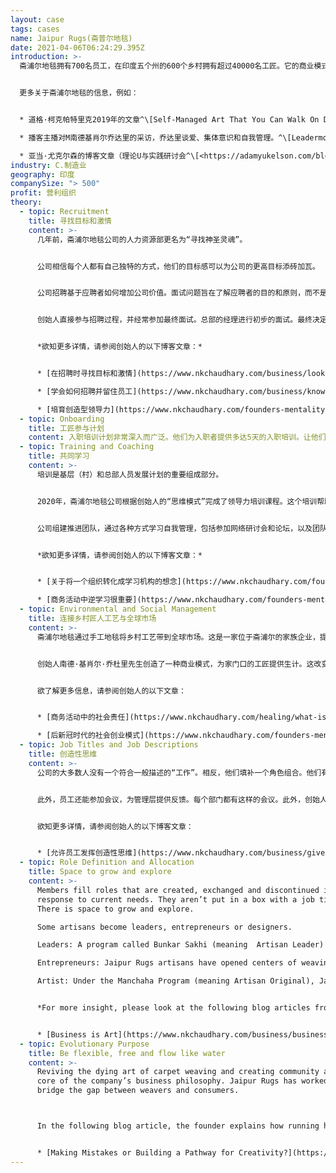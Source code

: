 ```yaml
---
layout: case
tags: cases
name: Jaipur Rugs(斋普尔地毯)
date: 2021-04-06T06:24:29.395Z
introduction: >-
  斋浦尔地毯拥有700名员工，在印度五个州的600个乡村拥有超过40000名工匠。它的商业模式是端对端的，从采购羊毛到出口手工地毯。（模式类似滴滴和美团派送）


  更多关于斋浦尔地毯的信息，例如：


  * 道格·柯克帕特里克2019年的文章^\[Self-Managed Art That You Can Walk On Doug Kirkpatrick April 11, 2019 <https://medium.com/redshift-3/jaipur-rugs-self-managed-art-that-you-can-walk-on-5756479726e0>]

  * 播客主播对M南德基肖尔乔达里的采访，乔达里谈爱、集体意识和自我管理。^\[Leadermorphosis Podcast Interview of M. Nand Kishore Chaudary on love, collective consciousness and self-management <https://leadermorphosis.co/ep-57-nand-kishore-chaudhary-from-jaipur-rugs-on-love-consciousness-and-self-management>]

  * 亚当·尤克尔森的博客文章（理论U与实践研讨会^\[<https://adamyukelson.com/blog/2016/07/25/jaipur-rugs>]
industry: C.制造业
geography: 印度
companySize: "> 500"
profit: 营利组织
theory:
  - topic: Recruitment
    title: 寻找目标和激情
    content: >-
      几年前，斋浦尔地毯公司的人力资源部更名为“寻找神圣灵魂”。


      公司相信每个人都有自己独特的方式，他们的目标感可以为公司的更高目标添砖加瓦。


      公司招聘基于应聘者如何增加公司价值。面试问题旨在了解应聘者的目的和原则，而不是侧重于经验和学术背景。


      创始人直接参与招聘过程，并经常参加最终面试。总部的经理进行初步的面试。最终决定由所有利益相关者协商一致来作出。


      *欲知更多详情，请参阅创始人的以下博客文章：*


      * [在招聘时寻找目标和激情](https://www.nkchaudhary.com/business/look-for-purpose-and-passion-when-hiring/)

      * [学会如何招聘并留住员工](https://www.nkchaudhary.com/business/know-how-to-hire-and-retain-your-employees/)

      * [培育创造型领导力](https://www.nkchaudhary.com/founders-mentality/the-need-for-creative-leadership/)
  - topic: Onboarding
    title: 工匠参与计划
    content: 入职培训计划非常深入而广泛。他们为入职者提供多达5天的入职培训。让他们在这个过程中了解从基层（村庄）到总部的每一个垂直部门。这甚至包括最基层的新加入工匠。人力资源部安排各部门代表介绍各自的工作，使每个新加入者都能达成共识。展示大量的资源（这包括视频）和业务流程，并详细解说。工匠参与计划确保大家对公司及其商业模式有全面的了解。
  - topic: Training and Coaching
    title: 共同学习
    content: >-
      培训是基层（村）和总部人员发展计划的重要组成部分。


      2020年，斋浦尔地毯公司根据创始人的“思维模式”完成了领导力培训课程。这个培训帮助每个人分享来自世界各地的最佳实践（包括自我管理）。领导部门负责定期提供这项培训，以确保良好的参与。


      公司组建推进团队，通过各种方式学习自我管理，包括参加网络研讨会和论坛，以及团队中的小实验。


      *欲知更多详情，请参阅创始人的以下博客文章：*


      * [关于将一个组织转化成学习机构的想念](https://www.nkchaudhary.com/founders-mentality/benefits-of-transforming-an-organization-into-a-learning-institution/)

      * [商务活动中逆学习很重要](https://www.nkchaudhary.com/founders-mentality/unlearning-is-important-to-business/)
  - topic: Environmental and Social Management
    title: 连接乡村匠人工艺与全球市场
    content: >-
      斋浦尔地毯通过手工地毯将乡村工艺带到全球市场。这是一家位于斋浦尔的家族企业，提供用传统艺术形式制作的手工打结和编织地毯。


      创始人南德·基肖尔·乔杜里先生创造了一种商业模式，为家门口的工匠提供生计。这改变了中间商与工匠社区合作的标准做法。


      欲了解更多信息，请参阅创始人的以下文章：


      * [商务活动中的社会责任](https://www.nkchaudhary.com/healing/what-is-social-responsibility-in-business/)

      * [后新冠时代的社会创业模式](https://www.nkchaudhary.com/founders-mentality/social-entrepreneurship-in-post-covid-19-era/)
  - topic: Job Titles and Job Descriptions
    title: 创造性思维
    content: >-
      公司的大多数人没有一个符合一般描述的“工作”。相反，他们填补一个角色组合。他们有发展的空间，有潜力与其他部门共同创造，发掘自己的兴趣。当候选人加入公司时，会有一段试用期（3-6个月），在此期间他们会探索自己的兴趣，并最终决定自己的工作角色。这取决于特定团队的需求。但这样做的目的是，每个人都有机会根据自己的兴趣和热情来选择自己的任务（只要这些都符合公司的愿景）。这段时间也允许公司评估和了解候选人。所以，这是双赢。


      此外，员工还能参加会议，为管理层提供反馈。每个部门都有这样的会议。此外，创始人还打造了一个开放的政策。提供一个直接的平台，任何人都可以去和创始人交谈，这也可以帮助有需要的员工探讨并重新升维自己的角色。


      欲知更多详情，请参阅创始人的以下博客文章：


      * [允许员工发挥创造性思维](https://www.nkchaudhary.com/business/give-employees-the-gift-of-creative-freedom/)
  - topic: Role Definition and Allocation
    title: Space to grow and explore
    content: >-
      Members fill roles that are created, exchanged and discontinued in
      response to current needs. They aren’t put in a box with a job title.
      There is space to grow and explore. 

      Some artisans become leaders, entrepreneurs or designers. 

      Leaders: A program called Bunkar Sakhi (meaning  Artisan Leader) allows artisans to receive leadership training. They then help fellow artisans to achieve best quality in their work. 

      Entrepreneurs: Jaipur Rugs artisans have opened centers of weaving in their homes. They have become tour guides for customers and visitors.

      Artist: Under the Manchaha Program (meaning Artisan Original), Jaipur Rug artisans create and design their own rugs. 


      *For more insight, please look at the following blog articles from the founder:* 


      * [Business is Art](https://www.nkchaudhary.com/business/business-is-art/)
  - topic: Evolutionary Purpose
    title: Be flexible, free and flow like water
    content: >-
      Reviving the dying art of carpet weaving and creating community are at the
      core of the company’s business philosophy. Jaipur Rugs has worked to
      bridge the gap between weavers and consumers. 



      In the following blog article, the founder explains how running his company requires him “to be flexible and free flowing like water” :


      * [Making Mistakes or Building a Pathway for Creativity?](https://www.nkchaudhary.com/innovation/making-mistakes-or-building-a-pathway-for-creativity/)
---
```

